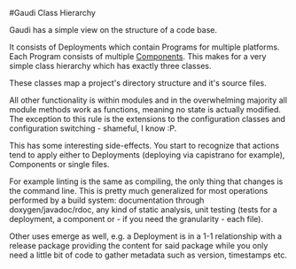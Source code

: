 #Gaudi Class Hierarchy

Gaudi has a simple view on the structure of a code base.

It consists of Deployments which contain Programs for multiple platforms. Each Program consists of multiple [Components](rdoc/Gaudi/Component.html). This makes for a very simple class hierarchy which has exactly three classes.

These classes map a project's directory structure and it's source files. 

All other functionality is within modules and in the overwhelming majority all module methods work as functions, meaning no state is actually modified. The exception to this rule is the extensions to the configuration classes and configuration switching - shameful, I know :P.

This has some interesting side-effects. You start to recognize that actions tend to apply either to Deployments (deploying via capistrano for example), Components or single files. 

For example linting is the same as compiling, the only thing that changes is the command line. 
This is pretty much generalized for most operations performed by a build system: documentation through doxygen/javadoc/rdoc, any kind of static analysis, unit testing (tests for a deployment, a component or - if you need the granularity - each file). 

Other uses emerge as well, e.g. a Deployment is in a 1-1 relationship with a release package providing the content for said package while you only need a little bit of code to gather metadata such as version, timestamps etc.  
